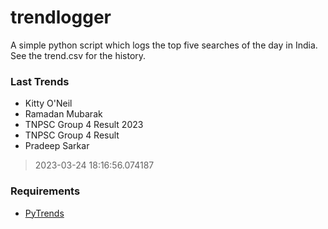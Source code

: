 # trendlogger
A simple python script which logs the top five searches of the day in India.<br>See the trend.csv for the history.<br>

<!-- Last Trends -->
### Last Trends
* Kitty O'Neil
* Ramadan Mubarak
* TNPSC Group 4 Result 2023
* TNPSC Group 4 Result
* Pradeep Sarkar
> 2023-03-24 18:16:56.074187

<!-- Requirements -->
### Requirements
* [PyTrends](https://github.com/dreyco676/pytrends)
